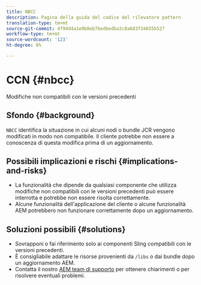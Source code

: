 ```yaml
---
title: NBCC
description: Pagina della guida del codice del rilevatore pattern
translation-type: tm+mt
source-git-commit: 4f94d4a1e0b8eb7bedbedba2c8a683f34655b527
workflow-type: tm+mt
source-wordcount: '123'
ht-degree: 0%

---
```



# CCN {#nbcc}

Modifiche non compatibili con le versioni precedenti

## Sfondo {#background}

`NBCC` identifica la situazione in cui alcuni nodi o bundle JCR vengono modificati in modo non compatibile. Il cliente potrebbe non essere a conoscenza di questa modifica prima di un aggiornamento.

## Possibili implicazioni e rischi {#implications-and-risks}

* La funzionalità che dipende da qualsiasi componente che utilizza modifiche non compatibili con le versioni precedenti può essere interrotta e potrebbe non essere risolta correttamente.
* Alcune funzionalità dell&#39;applicazione del cliente o alcune funzionalità AEM potrebbero non funzionare correttamente dopo un aggiornamento.

## Soluzioni possibili {#solutions}

* Sovrapponi o fai riferimento solo ai componenti Sling compatibili con le versioni precedenti.
* È consigliabile adattare le risorse provenienti da `/libs` o dai bundle dopo un aggiornamento AEM.
* Contatta il nostro [AEM team di supporto](https://helpx.adobe.com/enterprise/using/support-for-experience-cloud.html) per ottenere chiarimenti o per risolvere eventuali problemi.
